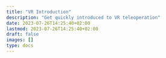 ```yaml
---
title: "VR Introduction"
description: "Get quickly introduced to VR teleoperation"
date: 2023-07-26T14:25:40+02:00
lastmod: 2023-07-26T14:25:40+02:00
draft: false
images: []
type: docs
---
```

